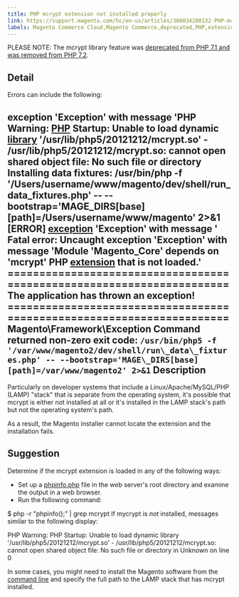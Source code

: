 ```yaml
---
title: PHP mcrypt extension not installed properly 
link: https://support.magento.com/hc/en-us/articles/360034280132-PHP-mcrypt-extension-not-installed-properly-
labels: Magento Commerce Cloud,Magento Commerce,deprecated,PHP,extension,mcrypt,how to
---
```


PLEASE NOTE: The mcrypt library feature was [deprecated from PHP 7.1 and was removed from PHP 7.2](https://www.php.net/manual/en/intro.mcrypt.php).

 Detail
------

 Errors can include the following:

 exception 'Exception' with message 'PHP Warning: [PHP](https://glossary.magento.com/php) Startup: Unable to load dynamic [library](https://glossary.magento.com/library) '/usr/lib/php5/20121212/mcrypt.so' - /usr/lib/php5/20121212/mcrypt.so: cannot open shared object file: No such file or directory Installing data fixtures: /usr/bin/php -f '/Users/username/www/magento/dev/shell/run\_data\_fixtures.php' -- --bootstrap='MAGE\_DIRS[base][path]=/Users/username/www/magento' 2>&1 [ERROR] [exception](https://glossary.magento.com/exception) 'Exception' with message ' Fatal error: Uncaught exception 'Exception' with message 'Module 'Magento\_Core' depends on 'mcrypt' PHP [extension](https://glossary.magento.com/extension) that is not loaded.' ====================================================================== The application has thrown an exception! ====================================================================== Magento\Framework\Exception Command returned non-zero exit code: `/usr/bin/php5 -f '/var/www/magento2/dev/shell/run\_data\_fixtures.php' -- --bootstrap='MAGE\_DIRS[base][path]=/var/www/magento2' 2>&1` Description
-----------

 Particularly on developer systems that include a Linux/Apache/MySQL/PHP (LAMP) "stack" that is separate from the operating system, it's possible that mcrypt is either not installed at all or it's installed in the LAMP stack's path but not the operating system's path.

 As a result, the Magento installer cannot locate the extension and the installation fails.

 Suggestion
----------

 Determine if the mcrypt extension is loaded in any of the following ways:

 
 * Set up a [phpinfo.php](http://kb.mediatemple.net/questions/764/How+can+I+create+a+phpinfo.php+page%3F#gs) file in the web server's root directory and examine the output in a web browser.
 *  Run the following command:

 $ php -r "phpinfo();" | grep mcrypt If mycrypt is *not* installed, messages similar to the following display:

 PHP Warning: PHP Startup: Unable to load dynamic library '/usr/lib/php5/20121212/mcrypt.so' - /usr/lib/php5/20121212/mcrypt.so: cannot open shared object file: No such file or directory in Unknown on line 0 
 
 In some cases, you might need to install the Magento software from the [command line](https://devdocs.magento.com/guides/v2.3/install-gde/install/cli/install-cli.html) and specify the full path to the LAMP stack that has mcrypt installed.

